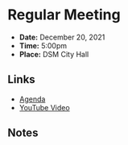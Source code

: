 # Regular Meeting

- **Date:** December 20, 2021
- **Time:** 5:00pm
- **Place:** DSM City Hall

## Links

- [Agenda]()
- [YouTube Video]()

## Notes
